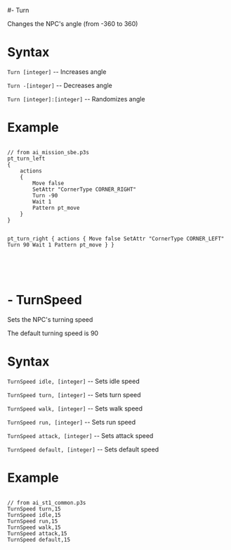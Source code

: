 #- Turn
<p>Changes the NPC's angle (from -360 to 360)
<h1>Syntax</h1>
<p><code class="language-js">Turn [integer]</code> -- Increases angle
<p><code class="language-js">Turn -[integer]</code> -- Decreases angle
<p><code class="language-js">Turn [integer]:[integer]</code> -- Randomizes angle
<h1>Example</h1>
<pre><code class="language-js">
// from ai_mission_sbe.p3s
pt_turn_left
{
	actions
	{
		Move false
		SetAttr "CornerType CORNER_RIGHT"
		Turn -90
		Wait 1
		Pattern pt_move
	}
}

pt_turn_right
{
	actions
	{
		Move false
		SetAttr "CornerType CORNER_LEFT"
		Turn 90
		Wait 1
		Pattern pt_move
	}
}
</code></pre>

<br><br><h1>- TurnSpeed</h1>
<p>Sets the NPC's turning speed
<p>The default turning speed is 90
<h1>Syntax</h1>
<p><code class="language-js">TurnSpeed idle, [integer]</code> -- Sets idle speed
<p><code class="language-js">TurnSpeed turn, [integer]</code> -- Sets turn speed
<p><code class="language-js">TurnSpeed walk, [integer]</code> -- Sets walk speed
<p><code class="language-js">TurnSpeed run, [integer]</code> -- Sets run speed
<p><code class="language-js">TurnSpeed attack, [integer]</code> -- Sets attack speed
<p><code class="language-js">TurnSpeed default, [integer]</code> -- Sets default speed
<h1>Example</h1>
<pre><code class="language-js">
// from ai_st1_common.p3s
TurnSpeed turn,15
TurnSpeed idle,15
TurnSpeed run,15					
TurnSpeed walk,15					
TurnSpeed attack,15 
TurnSpeed default,15
</code></pre>